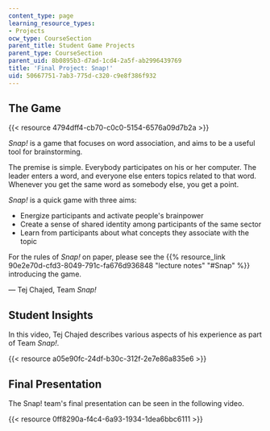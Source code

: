```yaml
---
content_type: page
learning_resource_types:
- Projects
ocw_type: CourseSection
parent_title: Student Game Projects
parent_type: CourseSection
parent_uid: 8b0895b3-d7ad-1cd4-2a5f-ab2996439769
title: 'Final Project: Snap!'
uid: 50667751-7ab3-775d-c320-c9e8f386f932
---
```


The Game
--------

{{< resource 4794dff4-cb70-c0c0-5154-6576a09d7b2a >}}

_Snap!_ is a game that focuses on word association, and aims to be a useful tool for brainstorming.

The premise is simple. Everybody participates on his or her computer. The leader enters a word, and everyone else enters topics related to that word. Whenever you get the same word as somebody else, you get a point.

_Snap!_ is a quick game with three aims:

*   Energize participants and activate people's brainpower
*   Create a sense of shared identity among participants of the same sector
*   Learn from participants about what concepts they associate with the topic

For the rules of _Snap!_ on paper, please see the {{% resource_link 90e2e70d-cfd3-8049-791c-fa676d936848 "lecture notes" "#Snap" %}} introducing the game.

— Tej Chajed, Team _Snap!_

Student Insights
----------------

In this video, Tej Chajed describes various aspects of his experience as part of Team _Snap!_.

{{< resource a05e90fc-24df-b30c-312f-2e7e86a835e6 >}}

Final Presentation
------------------

The Snap! team's final presentation can be seen in the following video.

{{< resource 0ff8290a-f4c4-6a93-1934-1dea6bbc6111 >}}